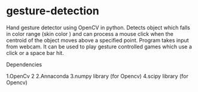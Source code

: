 # gesture-detection
Hand gesture detector using OpenCV  in python. Detects object which falls in color range (skin color ) and can process a mouse click when the centroid of the object moves above a specified point. Program takes input from webcam. It can be used to play gesture controlled games which use a click or a space bar hit.

Dependencies 

1.OpenCv 2
2.Annaconda
3.numpy library (for Opencv)
4.scipy library (for Opencv)
